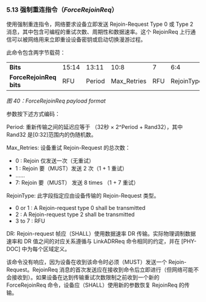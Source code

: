 ### 5.13 强制重连指令（***ForceRejoinReq***）


使用强制重连指令，网络要求设备立即发送 Rejoin-Request Type 0 或 Type 2 消息，其中包含可编程的重试次数、周期性和数据速率。这个 RejoinReq 上行通信可以被网络用来立即重设设备密钥或启动切换漫游过程。

此命令包含两字节载荷：

<table class="lora-table">
   <tr>
      <td><b>Bits</b></td>   
      <td>15:14</td>   
      <td>13:11</td>   
      <td>10:8</td>   
      <td>7</td>   
      <td>6:4</td>   
      <td>3:0</td>   
   </tr>
   <tr>
      <td><b>ForceRejoinReq bits</b></td>
      <td>RFU</td>   
      <td>Period</td>   
      <td>Max_Retries</td>   
      <td>RFU</td>   
      <td>RejoinType</td>   
      <td>RFU</td>   
   </tr>
</table>  

*图 40：ForceRejoinReq payload format*

参数按下述方式编码：

Period: 重新传输之间的延迟应等于 （32秒 × 2^Period + Rand32），其中 Rand32 是[0:32]范围内的伪随机数。

Max_Retries: 设备重试 Rejoin-Request 的总次数：

- 0 : Rejoin 仅发送一次（无重试）
- 1 : Rejoin 要（MUST）发送 2 次（1 + 1 重试）
- ……
- 7: Rejoin 要（MUST） 发送 8 times （1 + 7 重试）

RejoinType: 此字段指定应由设备传输的 Rejoin-Request 类型。

- 0 or 1 : A Rejoin-request type 0 shall be transmitted
- 2 : A Rejoin-request type 2 shall be transmitted
- 3 to 7 : RFU

DR: Rejoin-request 帧应（SHALL）使用数据速率 DR 传输。实际物理调制数据速率和 DR 值之间的对应关系遵循与 LinkADRReq 命令相同的约定，并在 [PHY-DOC] 中为每个区域定义。

该命令没有响应，因为设备在收到该命令时必须（MUST）发送一个 Rejoin-Request。RejoinReq 消息的首次发送应在接收到命令后立即进行（但网络可能不会接收到）。如果设备在达到传输重试次数限制之前收到一个新的 ForceRejoinReq 命令，设备应（SHALL）使用新的参数恢复 RejoinReq 的传输。

